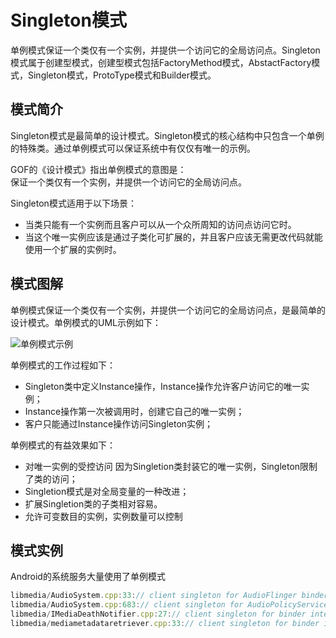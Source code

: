 # Singleton模式

单例模式保证一个类仅有一个实例，并提供一个访问它的全局访问点。Singleton模式属于创建型模式，创建型模式包括FactoryMethod模式，AbstactFactory模式，Singleton模式，ProtoType模式和Builder模式。

## 模式简介

Singleton模式是最简单的设计模式。Singleton模式的核心结构中只包含一个单例的特殊类。通过单例模式可以保证系统中有仅仅有唯一的示例。

GOF的《设计模式》指出单例模式的意图是：  
保证一个类仅有一个实例，并提供一个访问它的全局访问点。

Singleton模式适用于以下场景：

- 当类只能有一个实例而且客户可以从一个众所周知的访问点访问它时。
- 当这个唯一实例应该是通过子类化可扩展的，并且客户应该无需更改代码就能使用一个扩展的实例时。

## 模式图解

单例模式保证一个类仅有一个实例，并提供一个访问它的全局访问点，是最简单的设计模式。单例模式的UML示例如下：

![单例模式示例](../images/creational_singleton.jpg)

单例模式的工作过程如下：

- Singleton类中定义Instance操作，Instance操作允许客户访问它的唯一实例；
- Instance操作第一次被调用时，创建它自己的唯一实例；
- 客户只能通过Instance操作访问Singleton实例；

单例模式的有益效果如下：

- 对唯一实例的受控访问 因为Singletion类封装它的唯一实例，Singleton限制了类的访问；
- Singletion模式是对全局变量的一种改进；
- 扩展Singletion类的子类相对容易。
- 允许可变数目的实例，实例数量可以控制

## 模式实例

Android的系统服务大量使用了单例模式

``` javascript  或者 示例： \ javascript
libmedia/AudioSystem.cpp:33:// client singleton for AudioFlinger binder interface
libmedia/AudioSystem.cpp:683:// client singleton for AudioPolicyService binder interface
libmedia/IMediaDeathNotifier.cpp:27:// client singleton for binder interface to services
libmedia/mediametadataretriever.cpp:33:// client singleton for binder interface to service
```
